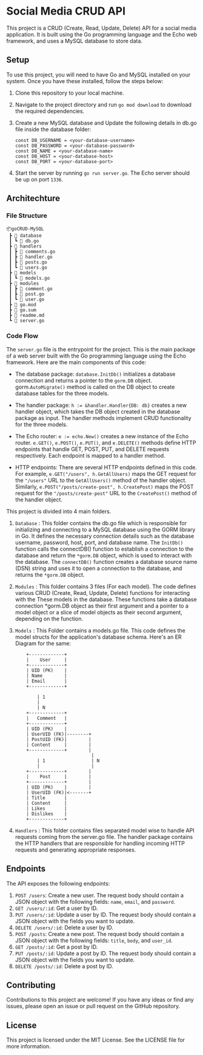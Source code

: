 # Social Media CRUD API

This project is a CRUD (Create, Read, Update, Delete) API for a social media application. It is built using the Go programming language and the Echo web framework, and uses a MySQL database to store data.

## Setup

To use this project, you will need to have Go and MySQL installed on your system. Once you have these installed, follow the steps below:

1. Clone this repository to your local machine.
2. Navigate to the project directory and run `go mod download` to download the required dependencies.
3. Create a new MySQL database and Update the following details in db.go file inside the database folder: 
    ```
    const DB_USERNAME = <your-database-username>
    const DB_PASSWORD = <your-database-password>
    const DB_NAME = <your-database-name>
    const DB_HOST = <your-database-host>
    const DB_PORT = <your-database-port>
    ```

4. Start the server by running `go run server.go`. The Echo server should be up on port `1336`.


## Architechture

### File Structure
```
📦goCRUD-MySQL
 ┣ 📂 database
 ┃ ┗ 📜 db.go
 ┣ 📂 handlers
 ┃ ┣ 📜 comments.go
 ┃ ┣ 📜 handler.go
 ┃ ┣ 📜 posts.go
 ┃ ┗ 📜 users.go
 ┣ 📂 models
 ┃ ┗ 📜 models.go
 ┣ 📂 modules
 ┃ ┣ 📜 comment.go
 ┃ ┣ 📜 post.go
 ┃ ┗ 📜 user.go
 ┣ 📜 go.mod
 ┣ 📜 go.sum
 ┣ 📜 readme.md
 ┗ 📜 server.go
```

### Code Flow 


The `server.go` file is the entrypoint for the project. This is the main package of a web server built with the Go programming language using the Echo framework.
Here are the main components of this code:

- The database package: `database.InitDb()` initializes a database connection and returns a pointer to the `gorm.DB` object. gorm.`AutoMigrate()` method is called on the DB object to create database tables for the three models.

- The handler package: `h := &handler.Handler{DB: db}` creates a new handler object, which takes the DB object created in the database package as input. The handler methods implement CRUD functionality for the three models.

- The Echo router: `e := echo.New()` creates a new instance of the Echo router. `e.GET()`, `e.POST()`, `e.PUT()`, and `e.DELETE()` methods define HTTP endpoints that handle GET, POST, PUT, and DELETE requests respectively. Each endpoint is mapped to a handler method.

- HTTP endpoints: There are several HTTP endpoints defined in this code. For example, `e.GET("/users", h.GetAllUsers)` maps the GET request for the `"/users"` URL to the `GetAllUsers()` method of the handler object. Similarly, `e.POST("/posts/create-post", h.CreatePost)` maps the POST request for the `"/posts/create-post"` URL to the `CreatePost()` method of the handler object.


This project is divided into 4 main folders.
1. `Database` : This folder contains the db.go file which is responsible for initializing and connecting to a MySQL database using the GORM library in Go. It defines the necessary connection details such as the database username, password, host, port, and database name. The `InitDb()` function calls the connectDB() function to establish a connection to the database and return the `*gorm.DB` object, which is used to interact with the database. The `connectDB()` function creates a database source name (DSN) string and uses it to open a connection to the database, and returns the `*gorm.DB` object.
2. `Modules` : This folder contains 3 files (For each model). The code defines various CRUD (Create, Read, Update, Delete) functions for interacting with the These models in the database. These functions take a database connection *gorm.DB object as their first argument and a pointer to a model object or a slice of model objects as their second argument, depending on the function.
3. `Models` : This Folder contains a models.go file. This code defines the model structs for the application's database schema. Here's an ER Diagram for the same:

    ```
        +-------------+
        |    User     |
        +-------------+
        | UID (PK)    |
        | Name        |
        | Email       |
        +-------------+

            | 1
            |
            | N
        +-------------+
        |   Comment   |
        +-------------+
        | UID (PK)    |
        | UserUID (FK)|--------+
        | PostUID (FK)|        |
        | Content     |        |
        +-------------+        |
                                |
            | 1                 | N
            |                   |
        +-------------+        |
        |    Post     |        |
        +-------------+        |
        | UID (PK)    |        |
        | UserUID (FK)|<-------+
        | Title       |
        | Content     |
        | Likes       |
        | Dislikes    |
        +-------------+
    ```
4. `Handlers` : This folder contains files separated model wise to handle API requests coming from the server.go file. The handler package contains the HTTP handlers that are responsible for handling incoming HTTP requests and generating appropriate responses.



## Endpoints

The API exposes the following endpoints:

1. `POST /users`: Create a new user. The request body should contain a JSON object with the following fields: `name`, `email`, and `password`.
2. `GET /users/:id`: Get a user by ID.
3. `PUT /users/:id`: Update a user by ID. The request body should contain a JSON object with the fields you want to update.
4. `DELETE /users/:id`: Delete a user by ID.
5. `POST /posts`: Create a new post. The request body should contain a JSON object with the following fields: `title`, `body`, and `user_id`.
6. `GET /posts/:id`: Get a post by ID.
7. `PUT /posts/:id`: Update a post by ID. The request body should contain a JSON object with the fields you want to update.
8. `DELETE /posts/:id`: Delete a post by ID.

## Contributing

Contributions to this project are welcome! If you have any ideas or find any issues, please open an issue or pull request on the GitHub repository.

## License

This project is licensed under the MIT License. See the LICENSE file for more information.
